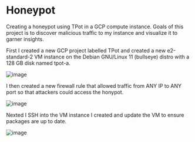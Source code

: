 # Honeypot
Creating a honeypot using TPot in a GCP compute instance. Goals of this project is to discover malicious traffic to my instance and visualize it to garner insights.

First I created a new GCP project labelled TPot and created a new e2-standard-2 VM instance on the Debian GNU/Linux 11 (bullseye) distro with a 128 GB disk named tpot-a.

![image](https://github.com/user-attachments/assets/874d38a4-b0f3-4648-996c-7a693287bfdf)

I then created a new firewall rule that allowed traffic from ANY IP to ANY port so that attackers could access the honypot.

![image](https://github.com/user-attachments/assets/94bde67f-ccaf-492b-bf31-feb794f7ec5b)

Nexted I SSH into the VM instance I created and update the VM to ensure packages are up to date.

![image](https://github.com/user-attachments/assets/6d1fdbff-1425-4ee0-9f8b-eb5f69ea5856)
